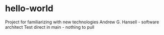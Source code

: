 # hello-world
Project for familiarizing with new technologies
Andrew G. Hansell - software architect
Test direct in main - nothing to pull
